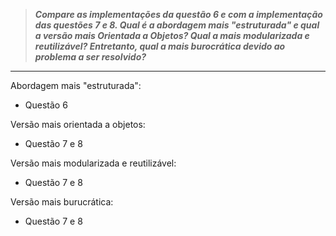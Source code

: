 > _**Compare as implementações da questão 6 e com a implementação das questões
  7 e 8. Qual é a abordagem mais "estruturada" e qual a versão mais Orientada a
  Objetos? Qual a mais modularizada e reutilizável? Entretanto, qual a mais
  burocrática devido ao problema a ser resolvido?**_

---

Abordagem mais "estruturada":
- Questão 6

Versão mais orientada a objetos:
- Questão 7 e 8

Versão mais modularizada e reutilizável:
- Questão 7 e 8

Versão mais burucrática:
- Questão 7 e 8